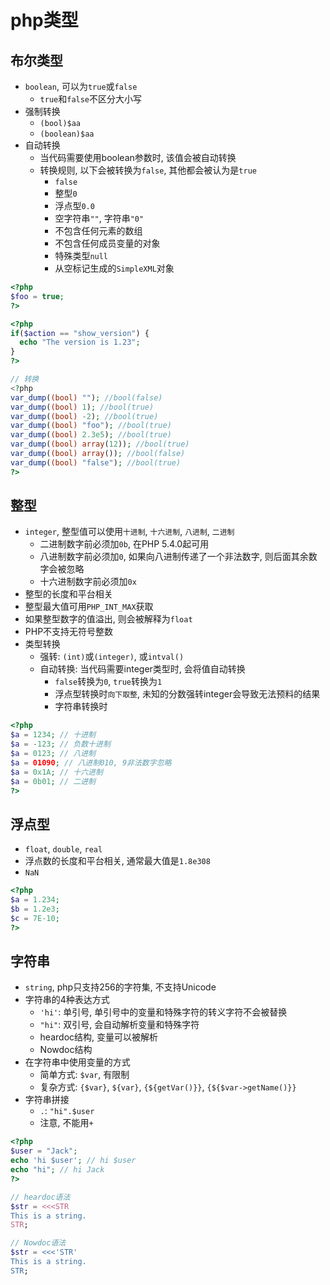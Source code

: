 # php类型

## 布尔类型

* `boolean`, 可以为`true`或`false`
    - `true`和`false`不区分大小写
* 强制转换
    - `(bool)$aa`
    - `(boolean)$aa`
* 自动转换
    - 当代码需要使用boolean参数时, 该值会被自动转换
    - 转换规则, 以下会被转换为`false`, 其他都会被认为是`true`
        - `false`
        - 整型`0`
        - 浮点型`0.0`
        - 空字符串`""`, 字符串`"0"`
        - 不包含任何元素的数组
        - 不包含任何成员变量的对象
        - 特殊类型`null`
        - 从空标记生成的`SimpleXML`对象

```php
<?php
$foo = true;
?>

<?php
if($action == "show_version") {
  echo "The version is 1.23";
}
?>

// 转换
<?php
var_dump((bool) ""); //bool(false)
var_dump((bool) 1); //bool(true)
var_dump((bool) -2); //bool(true)
var_dump((bool) "foo"); //bool(true)
var_dump((bool) 2.3e5); //bool(true)
var_dump((bool) array(12)); //bool(true)
var_dump((bool) array()); //bool(false)
var_dump((bool) "false"); //bool(true)
?>
```

## 整型

* `integer`, 整型值可以使用`十进制`, `十六进制`, `八进制`, `二进制`
    - 二进制数字前必须加`0b`, 在PHP 5.4.0起可用
    - 八进制数字前必须加`0`, 如果向八进制传递了一个非法数字, 则后面其余数字会被忽略
    - 十六进制数字前必须加`0x`
* 整型的长度和平台相关
* 整型最大值可用`PHP_INT_MAX`获取
* 如果整型数字的值溢出, 则会被解释为`float`
* PHP不支持无符号整数
* 类型转换
    - 强转: `(int)`或`(integer)`, 或`intval()`
    - 自动转换: 当代码需要integer类型时, 会将值自动转换 
        - `false`转换为`0`, `true`转换为`1`
        - 浮点型转换时`向下取整`, 未知的分数强转integer会导致无法预料的结果
        - 字符串转换时

```php
<?php
$a = 1234; // 十进制
$a = -123; // 负数十进制
$a = 0123; // 八进制
$a = 01090; // 八进制010, 9非法数字忽略
$a = 0x1A; // 十六进制
$a = 0b01; // 二进制
?>
```


## 浮点型

* `float`, `double`, `real`
* 浮点数的长度和平台相关, 通常最大值是`1.8e308`
* `NaN`

```php
<?php
$a = 1.234;
$b = 1.2e3;
$c = 7E-10;
?>
```

## 字符串

* `string`, php只支持256的字符集, 不支持Unicode
* 字符串的4种表达方式
    - `'hi'`: 单引号, 单引号中的变量和特殊字符的转义字符不会被替换
    - `"hi"`: 双引号, 会自动解析变量和特殊字符
    - heardoc结构, 变量可以被解析
    - Nowdoc结构
* 在字符串中使用变量的方式
    - 简单方式: `$var`, 有限制
    - 复杂方式: `{$var}`, `${var}`, `{${getVar()}}`, `{${$var->getName()}}`
* 字符串拼接
    - `.`: `"hi".$user`
    - 注意, 不能用`+`

```php
<?php
$user = "Jack";
echo 'hi $user'; // hi $user
echo "hi"; // hi Jack
?>

// heardoc语法
$str = <<<STR
This is a string.
STR;

// Nowdoc语法
$str = <<<'STR'
This is a string.
STR;
```
